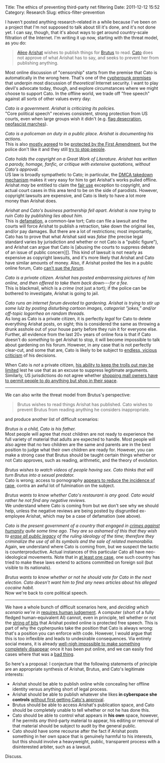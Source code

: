 Title: The ethics of preventing third-party net filtering
Date: 2011-12-12 15:52
Category: Research
Slug: ethics-filter-prevention

I haven't posted anything research-related in a while because I've
been on a project that I'm not supposed to talk about till it's done,
and it's not done yet. I can say, though, that it's about ways to get
around country-scale filtration of the Internet. I'm writing it up
now, starting with the threat model, as you do:

> <del>[Alice][]</del> [Arishat][carthage]
> wishes to publish things for [Brutus][brutus] to
> read. [Cato][celder] does not approve of what Arishat has to say,
> and seeks to prevent her from publishing anything.

Most online discussion of "censorship" starts from the premise that
Cato is automatically in the wrong here. That's one of the
[cypherpunk premises][] that underpin most discussion of _theoretical_
Internet security. I want to play devil's advocate today, though, and
explore circumstances where we might choose to support Cato. In the
offline world, we trade off "free speech" against all sorts of other
values every day:

[Alice]: http://downlode.org/Etext/alicebob.html
[carthage]: http://www.livius.org/cao-caz/carthage/carthage.html
[celder]: http://www.roman-empire.net/republic/cato-e.html
[brutus]: http://penelope.uchicago.edu/Thayer/E/Roman/Texts/Plutarch/Lives/Brutus*.html
[cypherpunk premises]: http://www.cypherpunks.to/faq/cyphernomicron/chapter4.html#7

<!--more-->

*Cato is a government. Arishat is criticizing its policies.*  
"Core political speech" receives consistent, strong protection from US
courts, even when large groups wish it didn't
(e.g. [flag desecration][], [neofascist marches][]).

*Cato is a policeman on duty in a public place. Arishat is documenting
his actions.*  
This is also [mostly agreed][] to be [protected by the First Amendment][],
but the police don't like it and they still [try to stop people][].

*Cato holds the copyright on a Great Work of Literature. Arishat has
written a parody, homage, fanfic, or critique with extensive
quotations, without Cato's approval.*  
US law is broadly sympathetic to Cato; in particular, the
[DMCA takedown mechanism][] makes it very easy for him to get
Arishat's works pulled offline. Arishat *may* be entitled to claim the
[fair use][] exception to copyright, and actual court cases in this
area tend to be on the side of parodists. However, copyright lawsuits
are expensive, and Cato is likely to have a lot more money than
Arishat does.

*Arishat and Cato's business partnership fell apart. Arishat is now
trying to ruin Cato by publishing lies about him.*  
This is [defamation][], a common-law tort; Cato can file a lawsuit and
the courts will force Arishat to publish a retraction, take down the
original lies, and/or pay damages. But there are a lot of
restrictions; most importantly, Cato has to prove that what Arishat
said was *false* (the precise legal standard varies by jurisdiction
and whether or not Cato is a "public figure"), and Arishat can argue
that Cato is
[abusing the courts to suppress debate of an issue of public concern][].
This kind of lawsuit is not nearly as expensive as copyright lawsuits,
and it's more likely that Arishat and Cato have similar amounts of
money. Also, if Arishat posted the lies in a public online forum, Cato
[can't sue the *forum*][forum immunity].

*Cato is a private citizen. Arishat has posted embarrassing pictures of
him online, and then offered to take them back down---for a fee.*  
This is blackmail, which is a *crime* (not just a tort); if the police
can be bothered to investigate, Arishat is going to jail.

*Cato runs an internet forum devoted to gardening. Arishat is trying to
stir up some lulz by posting disturbing cartoon images, categorist
"jokes," and/or off-topic logorrhea on random threads.*  
As long as Cato is a private citizen, it is perfectly *legal* for Cato
to delete everything Arishat posts, on sight; this is considered the
same as throwing a drunk asshole out of your house party before they
ruin it for everyone else. Further, all evidence from the last 20+
years of online fora is that if Cato doesn't do *something* to get
Arishat to stop, it will become impossible to talk about gardening on
his forum. However, in any case that is not perfectly clear-cut, and
some that are, Cato is likely to be subject to
[endless, vicious criticism][] of his decisions.

When Cato is *not* a private citizen,
[his ability to keep the trolls out may be limited][] lest he use that
as an excuse to suppress legitimate arguments.  Similarly, US
jurisdictions do not agree whether
[shopping mall owners have to permit people to do anything but shop in their space][shopping mall owners ...].

----

We can also write the threat model from Brutus's perspective:

> Brutus wishes to read things Arishat has published. Cato wishes to
> prevent Brutus from reading anything he considers inappropriate.

and produce another list of difficult scenarios:

*Brutus is a child, Cato is his father.*  
Most people will agree that most children are not ready to experience
the full variety of material that adults are expected to handle. Most
people will also agree that no two children are the same and parents
are in the best position to judge what their own children are ready
for. However, you can make a strong case that Brutus should be taught
certain things whether or not Cato approves, such as reading,
arithmetic, and the theory of evolution.

*Brutus wishes to watch videos of people having sex. Cato thinks that
will turn Brutus into a sexual predator.*  
Cato is wrong; access to pornography
[appears to reduce the incidence of rape][porn-vs-rape], contra an
awful lot of fulmination on the subject.

*Brutus wants to know whether Cato's restaurant is any good. Cato would
rather he not find any negative reviews.*  
We understand where Cato is coming from but we don't see why we should
help, unless the negative reviews are being posted by disgruntled
ex-employee Arishat, which may be a case of defamation (see above).

*Cato is the present government of a country that engaged in [crimes
against humanity][] quite some time ago. They are so ashamed of this
that they wish to [erase all public legacy][damnatio] of the ruling
ideology of the time; therefore they criminalize the use of all its
symbols and the sale of related memorabilia.*  
Again, we understand where Cato is coming from, but we suspect the
tactic is counterproductive. Actual instances of this particular Cato
all have neo-ideological movements. Note that in
[at least one case][licra-yahoo], one such country has tried to make
these laws extend to actions committed on foreign soil (but visible to
its nationals).

*Brutus wants to know whether or not he should vote for Cato in the
next election. Cato doesn't want him to find any news articles about his
alleged cocaine habit.*  
Now we're back to core political speech.

----

We have a whole bunch of difficult scenarios here, and *deciding which
scenario we're in* [requires human judgement][AI-complete]. A computer
(short of a fully fledged human-equivalent AI) cannot, even in
principle, tell whether or not the [string of bits][bitcolour] that
Arishat posted online is protected free speech. This is part of why the
cypherpunks take the position that Cato is always wrong: that's a
position you can enforce with code. However, I would argue that this is
too inflexible and leads to undesirable consequences. Via entirely
social means, it is already [well-nigh impossible to make something
completely disappear][streisand-effect] once it has been put online, and
we can easily find cases where that was a [bad thing][regret-ex].

So here's a proposal: I conjecture that the following statements of
principle are an appropriate synthesis of Arishat, Brutus, and Cato's
legitimate interests:

* Arishat should be able to publish online while concealing her offline
  identity versus anything short of legal process.
* Arishat should be able to publish whatever she likes
  **in cyberspace she controls** [without first getting Cato's approval][prior restraint].
* Brutus should be able to access Arishat's publication space, and Cato
  should be completely unable to tell whether or not he has done this.
* Cato should be able to control what appears in **his own**
  space, however, if he permits *any* third-party material to appear,
  his editing or removal of that material should be subject to audit by
  the general public.
* Cato should have some recourse after the fact if Arishat posts
  something in her own space that is genuinely harmful to his interests,
  but this should involve a heavyweight, public, transparent process with
  a disinterested arbiter, such as a lawsuit.

Discuss.

[flag desecration]: http://en.wikipedia.org/wiki/Flag_Desecration_Amendment
[neofascist marches]: http://skokielibrary.info/s_info/in_biography/attempted_march/index.asp
[mostly agreed]: http://arstechnica.com/tech-policy/news/2011/09/judge-worries-recording-police-will-lead-to-excessive-snooping-around.ars
[protected by the First Amendment]: http://www.universalhub.com/2011/court-says-state-law-banning-recording-police-offi
[try to stop people]: http://www.aclu.org/blog/free-speech/it-legal-photograph-or-videotape-police
[DMCA takedown mechanism]: http://brainz.org/dmca-takedown-101/
[fair use]: http://fairuse.stanford.edu/Copyright_and_Fair_Use_Overview/chapter9/index.html
[defamation]: http://www.medialaw.org/Content/NavigationMenu/Public_Resources/Libel_FAQs/Libel_FAQs.htm
[SLAPP]: http://www.thefirstamendment.org/antislappresourcecenter.html
[forum immunity]: https://www.eff.org/issues/bloggers/legal/liability/230
[endless, vicious criticism]: http://www.reddit.com/r/SubredditDrama/comments/ms40t/apparently_moderators_enforcing_the_tos_in_a/
[his ability to keep the trolls out may be limited]: http://papers.ssrn.com/sol3/papers.cfm?abstract_id=1765346
[shopping mall owners ...]: http://en.wikipedia.org/wiki/Pruneyard_Shopping_Center_v._Robins
[porn-vs-rape]: http://mises.org/daily/3080
[crimes against humanity]: http://en.wikipedia.org/wiki/Crime_against_humanity
[damnatio]: http://en.wikipedia.org/wiki/Damnatio_memoriae
[licra-yahoo]: http://en.wikipedia.org/wiki/LICRA_vs._Yahoo
[AI-complete]: http://en.wikipedia.org/wiki/AI-complete
[bitcolour]: http://ansuz.sooke.bc.ca/entry/23
[streisand-effect]: http://knowyourmeme.com/memes/streisand-effect
[regret-ex]: http://twitpic.com/5dabf7
[prior restraint]: http://www.rcfp.org/handbook/?pg=5-1

